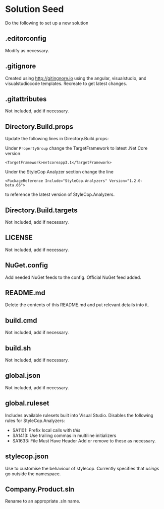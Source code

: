 # Solution Seed
Do the following to set up a new solution

## .editorconfig
Modify as necessary.

## .gitignore
Created using http://gitingnore.io using the angular, visualstudio, and visualstudiocode templates. Recreate to get latest changes.

## .gitattributes
Not included, add if necessary.

## Directory.Build.props

Update the following lines in Directory.Build.props:

Under `PropertyGroup` change the TargetFramework to latest .Net Core version
```
<TargetFramework>netcoreapp3.1</TargetFramework>
```

Under the StyleCop Analyzer section change the line
```
<PackageReference Include="StyleCop.Analyzers" Version="1.2.0-beta.66">
```
to reference the latest version of StyleCop.Analyzers.

## Directory.Build.targets
Not included, add if necessary.

## LICENSE
Not included, add if necessary.

## NuGet.config
Add needed NuGet feeds to the config. Official NuGet feed added.

## README.md
Delete the contents of this README.md and put relevant details into it.

## build.cmd
Not included, add if necessary.

## build.sh
Not included, add if necessary.

## global.json
Not included, add if necessary.

## global.ruleset
Includes available rulesets built into Visual Studio.
Disables the following rules for StyleCop.Analyzers:
 - SA1101: Prefix local calls with *this*
 - SA1413: Use trailing commas in multiline initializers
 - SA1633: File Must Have Header
Add or remove to these as necessary.

## stylecop.json
Use to customise the behaviour of stylecop. Currently specifies that *usings* go outside the namespace.

## Company.Product.sln
Rename to an appropriate .sln name.




